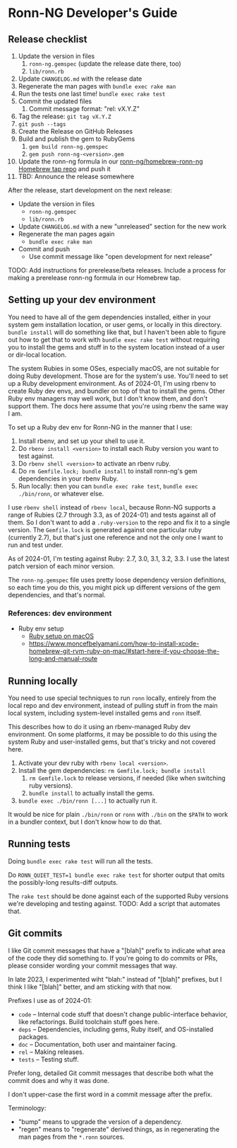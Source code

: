 # Ronn-NG Developer's Guide

## Release checklist

1. Update the version in files
    1. `ronn-ng.gemspec` (update the release date there, too)
    1. `lib/ronn.rb`
1. Update `CHANGELOG.md` with the release date
1. Regenerate the man pages with `bundle exec rake man`
1. Run the tests one last time! `bundle exec rake test`
1. Commit the updated files
    1. Commit message format: "rel: vX.Y.Z"
1. Tag the release: `git tag vX.Y.Z`
1. `git push --tags`
1. Create the Release on GitHub Releases
1. Build and publish the gem to RubyGems
    1. `gem build ronn-ng.gemspec`
    1. `gem push ronn-ng-<version>.gem`
1. Update the ronn-ng formula in our [ronn-ng/homebrew-ronn-ng Homebrew tap repo](https://github.com/apjanke/homebrew-ronn-ng) and push it
1. TBD: Announce the release somewhere

After the release, start development on the next release:

* Update the version in files
  * `ronn-ng.gemspec`
  * `lib/ronn.rb`
* Update `CHANGELOG.md` with a new "unreleased" section for the new work
* Regenerate the man pages again
  * `bundle exec rake man`
* Commit and push
  * Use commit message like "open development for next release"

TODO: Add instructions for prerelease/beta releases. Include a process for making a prerelease ronn-ng formula in our Homebrew tap.

## Setting up your dev environment

You need to have all of the gem dependencies installed, either in your system gem installation location, or user gems, or locally in this directory. `bundle install` will do something like that, but I haven't been able to figure out how to get that to work with `bundle exec rake test` without requiring you to install the gems and stuff in to the system location instead of a user or dir-local location.

The system Rubies in some OSes, especially macOS, are not suitable for doing Ruby development. Those are for the system's use. You'll need to set up a Ruby development environment. As of 2024-01, I'm using rbenv to create Ruby dev envs, and bundler on top of that to install the gems. Other Ruby env managers may well work, but I don't know them, and don't support them. The docs here assume that you're using rbenv the same way I am.

To set up a Ruby dev env for Ronn-NG in the manner that I use:

1. Install rbenv, and set up your shell to use it.
1. Do `rbenv install <version>` to install each Ruby version you want to test against.
1. Do `rbenv shell <version>` to activate an rbenv ruby.
1. Do `rm Gemfile.lock; bundle install` to install ronn-ng's gem dependencies in your rbenv Ruby.
1. Run locally: then you can `bundle exec rake test`, `bundle exec ./bin/ronn`, or whatever else.

I use `rbenv shell` instead of `rbenv local`, because Ronn-NG supports a range of Rubies (2.7 through 3.3, as of 2024-01) and tests against all of them. So I don't want to add a `.ruby-version` to the repo and fix it to a single version. The `Gemfile.lock` is generated against one particular ruby (currently 2.7), but that's just one reference and not the only one I want to run and test under.

As of 2024-01, I'm testing against Ruby: 2.7, 3.0, 3.1, 3.2, 3.3. I use the latest patch version of each minor version.

The `ronn-ng.gemspec` file uses pretty loose dependency version definitions, so each time you do this, you might pick up different versions of the gem dependencies, and that's normal.

### References: dev environment

* Ruby env setup
  * [Ruby setup on macOS](https://www.moncefbelyamani.com/the-definitive-guide-to-installing-ruby-gems-on-a-mac/)
  * <https://www.moncefbelyamani.com/how-to-install-xcode-homebrew-git-rvm-ruby-on-mac/#start-here-if-you-choose-the-long-and-manual-route>

## Running locally

You need to use special techniques to run `ronn` locally, entirely from the local repo and dev environment, instead of pulling stuff in from the main local system, including system-level installed gems and `ronn` itself.

This describes how to do it using an rbenv-managed Ruby dev environment. On some platforms, it may be possible to do this using the system Ruby and user-installed gems, but that's tricky and not covered here.

1. Activate your dev ruby with `rbenv local <version>`.
1. Install the gem dependencies: `rm Gemfile.lock; bundle install`
    1. `rm Gemfile.lock` to release versions, if needed (like when switching ruby versions).
    1. `bundle install` to actually install the gems.
1. `bundle exec ./bin/ronn [...]` to actually run it.

It would be nice for plain `./bin/ronn` or `ronn` with `./bin` on the `$PATH` to work in a bundler context, but I don't know how to do that.

## Running tests

Doing `bundle exec rake test` will run all the tests.

Do `RONN_QUIET_TEST=1 bundle exec rake test` for shorter output that omits the possibly-long results-diff outputs.

The `rake test` should be done against each of the supported Ruby versions we're developing and testing against. TODO: Add a script that automates that.

## Git commits

I like Git commit messages that have a "[blah]" prefix to indicate what area of the code they did something to. If you're going to do commits or PRs, please consider wording your commit messages that way.

In late 2023, I experimented wiht "blah:" instead of "[blah]" prefixes, but I think I like "[blah]" better, and am sticking with that now.

Prefixes I use as of 2024-01:

* `code` – Internal code stuff that doesn't change public-interface behavior, like refactorings. Build toolchain stuff goes here.
* `deps` – Dependencies, including gems, Ruby itself, and OS-installed packages.
* `doc` – Documentation, both user and maintainer facing.
* `rel` – Making releases.
* `tests` – Testing stuff.

Prefer long, detailed Git commit messages that describe both what the commit does and why it was done.

I don't upper-case the first word in a commit message after the prefix.

Terminology:

* "bump" means to upgrade the version of a dependency.
* "regen" means to "regenerate" derived things, as in regenerating the man pages from the `*.ronn` sources.
